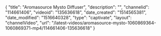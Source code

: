 {
    "title": "Aromasource Mysto Diffuser",
    "description": "",
    "channelid": "114661406",
    "videoid": "135636618",
    "date_created": "1514565381",
    "date_modified": "1516640328",
    "type": "captivate",
    "layout": "channelVideo",
    "url": "\/latest-videos\/aromasource-mysto-1060869364-1060869371-mp4\/114661406-135636618"
}